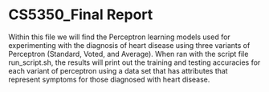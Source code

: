 # CS5350_Final Report
Within this file we will find the Perceptron learning models used for experimenting with the diagnosis of heart disease using three variants of Perceptron (Standard, Voted, and Average). When ran with the script file run_script.sh, the results will print out the training and testing accuracies for each variant of perceptron using a data set that has attributes that represent symptoms for those diagnosed with heart disease. 
